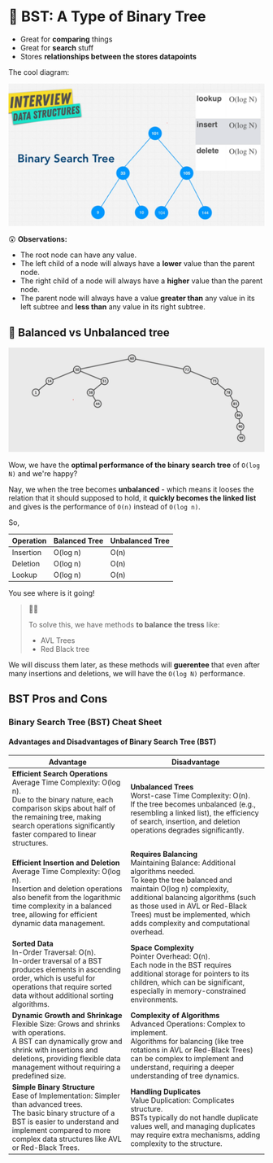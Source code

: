 # 🌲 BST: A Type of Binary Tree

- Great for **comparing** things
- Great for **search** stuff
- Stores **relationships between the stores datapoints**

The cool diagram:

![bst](../../images/bst.png)

😲 **Observations:**

- The root node can have any value.
- The left child of a node will always have a **lower** value than the parent node.
- The right child of a node will always have a **higher** value than the parent node.
- The parent node will always have a value **greater than** any value in its left subtree and **less than** any value in its right subtree.

## 🤔 Balanced vs Unbalanced tree

![unbalanced-tree](../../images/unbalanced-tree.png)

Wow, we have the **optimal performance of the binary search tree** of `O(log N)` and we're happy?

Nay, we when the tree becomes **unbalanced** - which means it looses the relation that it should supposed to hold, it **quickly becomes the linked list** and gives is the performance of `O(n)` instead of `O(log n)`.

So,

| Operation    | Balanced Tree | Unbalanced Tree |
|--------------|---------------|-----------------|
| Insertion    | O(log n)       | O(n)            |
| Deletion     | O(log n)       | O(n)            |
| Lookup       | O(log n)       | O(n)            |


You see where is it going! 

> 💖✨
> 
> To solve this, we have methods **to balance the tress** like:
> - AVL Trees
> - Red Black tree

We will discuss them later, as these methods will **guerentee** that even after many insertions and deletions, we will have the `O(log N)` performance.

## BST Pros and Cons

### Binary Search Tree (BST) Cheat Sheet

#### Advantages and Disadvantages of Binary Search Tree (BST)

| **Advantage** | **Disadvantage** |
|---|---|
| **Efficient Search Operations**<br>Average Time Complexity: O(log n).<br>Due to the binary nature, each comparison skips about half of the remaining tree, making search operations significantly faster compared to linear structures. | **Unbalanced Trees**<br>Worst-case Time Complexity: O(n).<br>If the tree becomes unbalanced (e.g., resembling a linked list), the efficiency of search, insertion, and deletion operations degrades significantly. |
| **Efficient Insertion and Deletion**<br>Average Time Complexity: O(log n).<br>Insertion and deletion operations also benefit from the logarithmic time complexity in a balanced tree, allowing for efficient dynamic data management. | **Requires Balancing**<br>Maintaining Balance: Additional algorithms needed.<br>To keep the tree balanced and maintain O(log n) complexity, additional balancing algorithms (such as those used in AVL or Red-Black Trees) must be implemented, which adds complexity and computational overhead. |
| **Sorted Data**<br>In-Order Traversal: O(n).<br>In-order traversal of a BST produces elements in ascending order, which is useful for operations that require sorted data without additional sorting algorithms. | **Space Complexity**<br>Pointer Overhead: O(n).<br>Each node in the BST requires additional storage for pointers to its children, which can be significant, especially in memory-constrained environments. |
| **Dynamic Growth and Shrinkage**<br>Flexible Size: Grows and shrinks with operations.<br>A BST can dynamically grow and shrink with insertions and deletions, providing flexible data management without requiring a predefined size. | **Complexity of Algorithms**<br>Advanced Operations: Complex to implement.<br>Algorithms for balancing (like tree rotations in AVL or Red-Black Trees) can be complex to implement and understand, requiring a deeper understanding of tree dynamics. |
| **Simple Binary Structure**<br>Ease of Implementation: Simpler than advanced trees.<br>The basic binary structure of a BST is easier to understand and implement compared to more complex data structures like AVL or Red-Black Trees. | **Handling Duplicates**<br>Value Duplication: Complicates structure.<br>BSTs typically do not handle duplicate values well, and managing duplicates may require extra mechanisms, adding complexity to the structure. |



